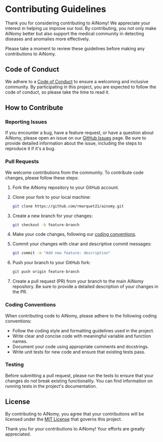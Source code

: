 # Contributing Guidelines

Thank you for considering contributing to AiNomy! We appreciate your interest in helping us improve our tool. By contributing, you not only make AiNomy better but also support the medical community in detecting diseases and anomalies more effectively.

Please take a moment to review these guidelines before making any contributions to AiNomy.

## Code of Conduct

We adhere to a [Code of Conduct](CODE_OF_CONDUCT.md) to ensure a welcoming and inclusive community. By participating in this project, you are expected to follow the code of conduct, so please take the time to read it.

## How to Contribute

### Reporting Issues

If you encounter a bug, have a feature request, or have a question about AiNomy, please open an issue on our [GitHub Issues](https://github.com/rmarquet21/ainomy/issues) page. Be sure to provide detailed information about the issue, including the steps to reproduce it if it's a bug.

### Pull Requests

We welcome contributions from the community. To contribute code changes, please follow these steps:

1. Fork the AiNomy repository to your GitHub account.
2. Clone your fork to your local machine:

   ```bash
   git clone https://github.com/rmarquet21/ainomy.git
   ```

3. Create a new branch for your changes:

   ```bash
   git checkout -b feature-branch
   ```

4. Make your code changes, following our [coding conventions](#coding-conventions).
5. Commit your changes with clear and descriptive commit messages:

   ```bash
   git commit -m "Add new feature: description"
   ```

6. Push your branch to your GitHub fork:

   ```bash
   git push origin feature-branch
   ```

7. Create a pull request (PR) from your branch to the main AiNomy repository. Be sure to provide a detailed description of your changes in the PR.

### Coding Conventions

When contributing code to AiNomy, please adhere to the following coding conventions:

- Follow the coding style and formatting guidelines used in the project.
- Write clear and concise code with meaningful variable and function names.
- Document your code using appropriate comments and docstrings.
- Write unit tests for new code and ensure that existing tests pass.

### Testing

Before submitting a pull request, please run the tests to ensure that your changes do not break existing functionality. You can find information on running tests in the project's documentation.

## License

By contributing to AiNomy, you agree that your contributions will be licensed under the [MIT License](LICENSE) that governs this project.

Thank you for your contributions to AiNomy! Your efforts are greatly appreciated.
